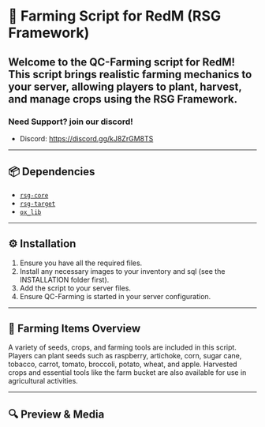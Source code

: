 # 🌾 Farming Script for RedM (RSG Framework)

Welcome to the **QC-Farming** script for RedM! This script brings realistic farming mechanics to your server, allowing players to plant, harvest, and manage crops using the **RSG Framework**.
---
### Need Support? join our discord!

- Discord: https://discord.gg/kJ8ZrGM8TS
---

## 📦 Dependencies

- [`rsg-core`](https://github.com/Rexshack-RedM/rsg-core)  
- [`rsg-target`](https://github.com/Rexshack-RedM/rsg-target)  
- [`ox_lib`](https://github.com/overextended/ox_lib)

---

## ⚙️ Installation

1. Ensure you have all the required files.
2. Install any necessary images to your inventory and sql (see the INSTALLATION folder first).
3. Add the script to your server files.
4. Ensure QC-Farming is started in your server configuration.
---

## 🌱 Farming Items Overview

A variety of seeds, crops, and farming tools are included in this script. Players can plant seeds such as raspberry, artichoke, corn, sugar cane, tobacco, carrot, tomato, broccoli, potato, wheat, and apple. Harvested crops and essential tools like the farm bucket are also available for use in agricultural activities.

---

## 🔍 Preview & Media

